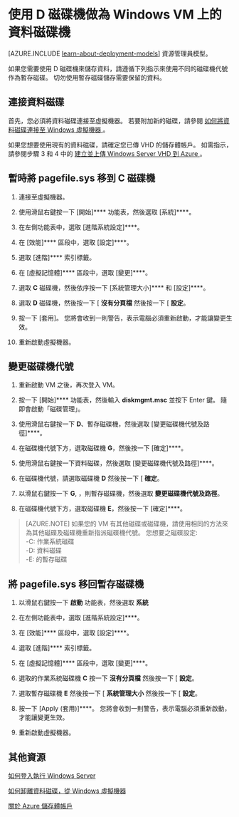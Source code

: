 <properties
    pageTitle="讓 VM 的 D 磁碟機成為資料磁碟 | Microsoft Azure"
    description="描述如何為使用傳統部署模型建立的 Windows VM 變更磁碟機代號，讓您能夠使用 D: 磁碟機做為資料磁碟機。"
    services="virtual-machines"
    documentationCenter=""
    authors="cynthn"
    manager="timlt"
    editor=""
    tags="azure-service-management"/>

<tags
    ms.service="virtual-machines"
    ms.workload="infrastructure-services"
    ms.tgt_pltfrm="vm-windows"
    ms.devlang="na"
    ms.topic="article"
    ms.date="11/03/2015"
    ms.author="cynthn"/>


# 使用 D 磁碟機做為 Windows VM 上的資料磁碟機

[AZURE.INCLUDE [learn-about-deployment-models](../../includes/learn-about-deployment-models-classic-include.md)] 資源管理員模型。


如果您需要使用 D 磁碟機來儲存資料，請遵循下列指示來使用不同的磁碟機代號作為暫存磁碟。 切勿使用暫存磁碟儲存需要保留的資料。

## 連接資料磁碟

首先，您必須將資料磁碟連接至虛擬機器。 若要附加新的磁碟，請參閱 [如何將資料磁碟連接至 Windows 虛擬機器 ][attach]。

如果您想要使用現有的資料磁碟，請確定您已傳 VHD 的儲存體帳戶。 如需指示，請參閱步驟 3 和 4 中的 [建立並上傳 Windows Server VHD 到 Azure ][vhd]。


## 暫時將 pagefile.sys 移到 C 磁碟機

1. 連接至虛擬機器。

2. 使用滑鼠右鍵按一下 [開始]**** 功能表，然後選取 [系統]****。

3. 在左側功能表中，選取 [進階系統設定]****。

4. 在 [效能]**** 區段中，選取 [設定]****。

5. 選取 [進階]**** 索引標籤。

5. 在 [虛擬記憶體]**** 區段中，選取 [變更]****。

6. 選取 **C** 磁碟機，然後依序按一下 [系統管理大小]**** 和 [設定]****。

7. 選取 **D** 磁碟機，然後按一下 [ **沒有分頁檔** 然後按一下 [ **設定**。

8. 按一下 [套用]。 您將會收到一則警告，表示電腦必須重新啟動，才能讓變更生效。

9. 重新啟動虛擬機器。




## 變更磁碟機代號

1. 重新啟動 VM 之後，再次登入 VM。

2. 按一下 [開始]**** 功能表，然後輸入 **diskmgmt.msc** 並按下 Enter 鍵。 隨即會啟動「磁碟管理」。

3. 使用滑鼠右鍵按一下 **D**、暫存磁碟機，然後選取 [變更磁碟機代號及路徑]****。

4. 在磁碟機代號下方，選取磁碟機 **G**，然後按一下 [確定]****。

5. 使用滑鼠右鍵按一下資料磁碟，然後選取 [變更磁碟機代號及路徑]****。

6. 在磁碟機代號，請選取磁碟機 **D** 然後按一下 [ **確定**。

7. 以滑鼠右鍵按一下 **G**, ，則暫存磁碟機，然後選取 **變更磁碟機代號及路徑**。

8. 在磁碟機代號下方，選取磁碟機 **E**，然後按一下 [確定]****。

> [AZURE.NOTE] 如果您的 VM 有其他磁碟或磁碟機，請使用相同的方法來為其他磁碟及磁碟機重新指派磁碟機代號。 您想要之磁碟設定:  
>-C: 作業系統磁碟  
>-D: 資料磁碟  
>-E: 的暫存磁碟



## 將 pagefile.sys 移回暫存磁碟機

1. 以滑鼠右鍵按一下 **啟動** 功能表，然後選取 **系統**

2. 在左側功能表中，選取 [進階系統設定]****。

3. 在 [效能]**** 區段中，選取 [設定]****。

4. 選取 [進階]**** 索引標籤。

5. 在 [虛擬記憶體]**** 區段中，選取 [變更]****。

6. 選取的作業系統磁碟機 **C** 按一下 **沒有分頁檔** 然後按一下 [ **設定**。

7. 選取暫存磁碟機 **E** 然後按一下 [ **系統管理大小** 然後按一下 [ **設定**。

8. 按一下 [Apply (套用)]****。 您將會收到一則警告，表示電腦必須重新啟動，才能讓變更生效。

9. 重新啟動虛擬機器。




## 其他資源

[如何登入執行 Windows Server ][logon]

[如何卸離資料磁碟，從 Windows 虛擬機器 ][detach]

[關於 Azure 儲存體帳戶 ][storage]



[attach]: storage-windows-attach-disk.md 
[vhd]: virtual-machines-create-upload-vhd-windows-server.md 
[logon]: virtual-machines-log-on-windows-server.md 
[detach]: storage-windows-detach-disk.md 
[storage]: ../storage-whatis-account.md 

